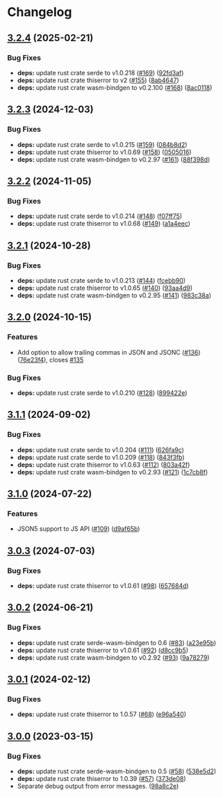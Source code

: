 # Changelog

## [3.2.4](https://github.com/humanwhocodes/momoa/compare/momoa-rs-v3.2.3...momoa-rs-v3.2.4) (2025-02-21)


### Bug Fixes

* **deps:** update rust crate serde to v1.0.218 ([#169](https://github.com/humanwhocodes/momoa/issues/169)) ([92fd3af](https://github.com/humanwhocodes/momoa/commit/92fd3af8d06de108bd3824f5f314894d73cdc4d9))
* **deps:** update rust crate thiserror to v2 ([#155](https://github.com/humanwhocodes/momoa/issues/155)) ([8ab4647](https://github.com/humanwhocodes/momoa/commit/8ab4647bb7e0a9ca603a6f0439484050e6459562))
* **deps:** update rust crate wasm-bindgen to v0.2.100 ([#168](https://github.com/humanwhocodes/momoa/issues/168)) ([8ac0118](https://github.com/humanwhocodes/momoa/commit/8ac01183d9434bed5dca1f550a0a591b4dd21880))

## [3.2.3](https://github.com/humanwhocodes/momoa/compare/momoa-rs-v3.2.2...momoa-rs-v3.2.3) (2024-12-03)


### Bug Fixes

* **deps:** update rust crate serde to v1.0.215 ([#159](https://github.com/humanwhocodes/momoa/issues/159)) ([084b8d2](https://github.com/humanwhocodes/momoa/commit/084b8d26f806b3c8d9f3e3c8173d5294778063ba))
* **deps:** update rust crate thiserror to v1.0.69 ([#158](https://github.com/humanwhocodes/momoa/issues/158)) ([0505016](https://github.com/humanwhocodes/momoa/commit/0505016164507b70a08dac9e964c621ab1489159))
* **deps:** update rust crate wasm-bindgen to v0.2.97 ([#161](https://github.com/humanwhocodes/momoa/issues/161)) ([88f398d](https://github.com/humanwhocodes/momoa/commit/88f398dab5372e8a28055ba03e04d8af893ce175))

## [3.2.2](https://github.com/humanwhocodes/momoa/compare/momoa-rs-v3.2.1...momoa-rs-v3.2.2) (2024-11-05)


### Bug Fixes

* **deps:** update rust crate serde to v1.0.214 ([#148](https://github.com/humanwhocodes/momoa/issues/148)) ([f07ff75](https://github.com/humanwhocodes/momoa/commit/f07ff75eb80ebd6ed08e155be9c6b42a6d1a8689))
* **deps:** update rust crate thiserror to v1.0.68 ([#149](https://github.com/humanwhocodes/momoa/issues/149)) ([a1a4eec](https://github.com/humanwhocodes/momoa/commit/a1a4eecf4c2162c2cfefcbc1ff59ce61997b67b5))

## [3.2.1](https://github.com/humanwhocodes/momoa/compare/momoa-rs-v3.2.0...momoa-rs-v3.2.1) (2024-10-28)


### Bug Fixes

* **deps:** update rust crate serde to v1.0.213 ([#144](https://github.com/humanwhocodes/momoa/issues/144)) ([fcebb90](https://github.com/humanwhocodes/momoa/commit/fcebb90947b7445169659e136b293d33892ca382))
* **deps:** update rust crate thiserror to v1.0.65 ([#140](https://github.com/humanwhocodes/momoa/issues/140)) ([93aa4d9](https://github.com/humanwhocodes/momoa/commit/93aa4d940ff5ebed2156cd6fbb55d0f2bb3758b2))
* **deps:** update rust crate wasm-bindgen to v0.2.95 ([#141](https://github.com/humanwhocodes/momoa/issues/141)) ([983c38a](https://github.com/humanwhocodes/momoa/commit/983c38a2289d6876a6002062f579e0b8d7fbf34f))

## [3.2.0](https://github.com/humanwhocodes/momoa/compare/momoa-rs-v3.1.1...momoa-rs-v3.2.0) (2024-10-15)


### Features

* Add option to allow trailing commas in JSON and JSONC ([#136](https://github.com/humanwhocodes/momoa/issues/136)) ([76e23f4](https://github.com/humanwhocodes/momoa/commit/76e23f4cc21f8cae346b06ea8408fda260f80f5a)), closes [#135](https://github.com/humanwhocodes/momoa/issues/135)


### Bug Fixes

* **deps:** update rust crate serde to v1.0.210 ([#128](https://github.com/humanwhocodes/momoa/issues/128)) ([899422e](https://github.com/humanwhocodes/momoa/commit/899422e6a49ccba97b37c76beb1e88949e91fc9f))

## [3.1.1](https://github.com/humanwhocodes/momoa/compare/momoa-rs-v3.1.0...momoa-rs-v3.1.1) (2024-09-02)


### Bug Fixes

* **deps:** update rust crate serde to v1.0.204 ([#111](https://github.com/humanwhocodes/momoa/issues/111)) ([626fa9c](https://github.com/humanwhocodes/momoa/commit/626fa9c8e57d541348289e77f87caee8264279b4))
* **deps:** update rust crate serde to v1.0.209 ([#118](https://github.com/humanwhocodes/momoa/issues/118)) ([843f3fb](https://github.com/humanwhocodes/momoa/commit/843f3fb4b7a7c1407bdafbf409abfba82a217967))
* **deps:** update rust crate thiserror to v1.0.63 ([#112](https://github.com/humanwhocodes/momoa/issues/112)) ([803a42f](https://github.com/humanwhocodes/momoa/commit/803a42fbdb078a7fc06332d3a8e0335c9e6123be))
* **deps:** update rust crate wasm-bindgen to v0.2.93 ([#121](https://github.com/humanwhocodes/momoa/issues/121)) ([1c7cb8f](https://github.com/humanwhocodes/momoa/commit/1c7cb8f386cd5bc85d1b7636e7b5d7649e74a009))

## [3.1.0](https://github.com/humanwhocodes/momoa/compare/momoa-rs-v3.0.3...momoa-rs-v3.1.0) (2024-07-22)


### Features

* JSON5 support to JS API ([#109](https://github.com/humanwhocodes/momoa/issues/109)) ([d9af65b](https://github.com/humanwhocodes/momoa/commit/d9af65bd3c93767aac4d60acaf86286fc7e034fd))

## [3.0.3](https://github.com/humanwhocodes/momoa/compare/momoa-rs-v3.0.2...momoa-rs-v3.0.3) (2024-07-03)


### Bug Fixes

* **deps:** update rust crate thiserror to v1.0.61 ([#98](https://github.com/humanwhocodes/momoa/issues/98)) ([657684d](https://github.com/humanwhocodes/momoa/commit/657684d802b000c537625c81eaba5a3a8961698f))

## [3.0.2](https://github.com/humanwhocodes/momoa/compare/momoa-rs-v3.0.1...momoa-rs-v3.0.2) (2024-06-21)


### Bug Fixes

* **deps:** update rust crate serde-wasm-bindgen to 0.6 ([#83](https://github.com/humanwhocodes/momoa/issues/83)) ([a23e95b](https://github.com/humanwhocodes/momoa/commit/a23e95b0bb0a9e1be54faaeedd4e8f8165db3bdd))
* **deps:** update rust crate thiserror to v1.0.61 ([#92](https://github.com/humanwhocodes/momoa/issues/92)) ([d8cc9b5](https://github.com/humanwhocodes/momoa/commit/d8cc9b58419eb01b2ded13a635ba162b9d62b661))
* **deps:** update rust crate wasm-bindgen to v0.2.92 ([#93](https://github.com/humanwhocodes/momoa/issues/93)) ([9a78279](https://github.com/humanwhocodes/momoa/commit/9a78279ebeebd4c2dec0d50ea5c3650357a98455))

## [3.0.1](https://github.com/humanwhocodes/momoa/compare/momoa-rs-v3.0.0...momoa-rs-v3.0.1) (2024-02-12)


### Bug Fixes

* **deps:** update rust crate thiserror to 1.0.57 ([#68](https://github.com/humanwhocodes/momoa/issues/68)) ([e96a540](https://github.com/humanwhocodes/momoa/commit/e96a54069a714f5aa6f8ce70fd029c0de243159c))

## [3.0.0](https://github.com/humanwhocodes/momoa/compare/momoa-rs-v2.0.0...momoa-rs-v3.0.0) (2023-03-15)


### Bug Fixes

* **deps:** update rust crate serde-wasm-bindgen to 0.5 ([#58](https://github.com/humanwhocodes/momoa/issues/58)) ([538e5d2](https://github.com/humanwhocodes/momoa/commit/538e5d26edcbebe37553fa168d15ef5a1cbae69e))
* **deps:** update rust crate thiserror to 1.0.39 ([#57](https://github.com/humanwhocodes/momoa/issues/57)) ([373de08](https://github.com/humanwhocodes/momoa/commit/373de0858620b376095d5c6f4bb65261ce7d32dc))
* Separate debug output from error messages. ([98a8c2e](https://github.com/humanwhocodes/momoa/commit/98a8c2e7b0a6922eb0ab66da8f03aef81a5141b6))
